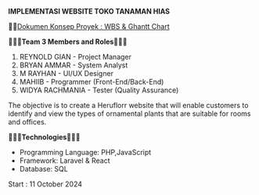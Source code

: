 **IMPLEMENTASI WEBSITE TOKO TANAMAN HIAS**  

⛓️‍💥[Dokumen Konsep Proyek : WBS & Ghantt Chart](https://www.canva.com/design/DAGUL--l3fE/mIlRkX1VjtUJzpeSy5uU_g/view?utm_content=DAGUL--l3fE&utm_campaign=designshare&utm_medium=link&utm_source=editor)

**🧑‍🤝‍🧑Team 3 Members and Roles🧑‍🤝‍🧑**  
1. REYNOLD GIAN - Project Manager  
2. BRYAN AMMAR - System Analyst  
3. M RAYHAN - UI/UX Designer  
4. MAHIIB - Programmer (Front-End/Back-End)  
5. WIDYA RACHMANIA - Tester (Quality Assurance)  

The objective is to create a Heruflorr website that will enable customers to identify and view the types of ornamental plants that are suitable for rooms and offices.

**👩🏻‍💻Technologies👨🏻‍💻**  
- Programming Language: PHP,JavaScript  
- Framework: Laravel & React  
- Database: SQL   

Start : 11 October 2024
